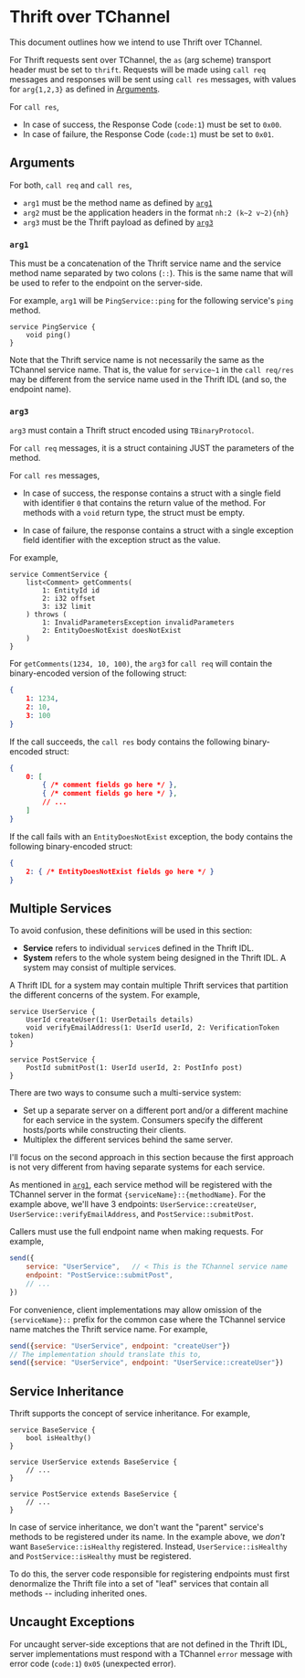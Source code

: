 Thrift over TChannel
====================

This document outlines how we intend to use Thrift over TChannel.

For Thrift requests sent over TChannel, the `as` (arg scheme) transport header
must be set to `thrift`. Requests will be made using `call req` messages and
responses will be sent using `call res` messages, with values for `arg{1,2,3}`
as defined in [Arguments][].

For `call res`,

-   In case of success, the Response Code (`code:1`) must be set to `0x00`.
-   In case of failure, the Response Code (`code:1`) must be set to `0x01`.

Arguments
---------

For both, `call req` and `call res`,

-   `arg1` must be the method name as defined by [`arg1`][]
-   `arg2` must be the application headers in the format `nh:2 (k~2 v~2){nh}`
-   `arg3` must be the Thrift payload as defined by [`arg3`][]

### `arg1`

This must be a concatenation of the Thrift service name and the service method
name separated by two colons (`::`). This is the same name that will be used to
refer to the endpoint on the server-side.

For example, `arg1` will be `PingService::ping` for the following service's
`ping` method.

```thrift
service PingService {
    void ping()
}
```

Note that the Thrift service name is not necessarily the same as the TChannel
service name. That is, the value for `service~1` in the `call req/res` may be
different from the service name used in the Thrift IDL (and so, the endpoint
name).

### `arg3`

`arg3` must contain a Thrift struct encoded using `TBinaryProtocol`.

For `call req` messages, it is a struct containing JUST the parameters of the
method.

For `call res` messages,

-   In case of success, the response contains a struct with a single field with
    identifier `0` that contains the return value of the method. For methods
    with a `void` return type, the struct must be empty.

-   In case of failure, the response contains a struct with a single exception
    field identifier with the exception struct as the value.

For example,

```thrift
service CommentService {
    list<Comment> getComments(
        1: EntityId id
        2: i32 offset
        3: i32 limit
    ) throws (
        1: InvalidParametersException invalidParameters
        2: EntityDoesNotExist doesNotExist
    )
}
```

For `getComments(1234, 10, 100)`, the `arg3` for `call req` will contain the
binary-encoded version of the following struct:

```json
{
    1: 1234,
    2: 10,
    3: 100
}
```

If the call succeeds, the `call res` body contains the following binary-encoded
struct:

```json
{
    0: [
        { /* comment fields go here */ },
        { /* comment fields go here */ },
        // ...
    ]
}
```

If the call fails with an `EntityDoesNotExist` exception, the body contains the
following binary-encoded struct:

```json
{
    2: { /* EntityDoesNotExist fields go here */ }
}
```

Multiple Services
-----------------

To avoid confusion, these definitions will be used in this section:

-   **Service** refers to individual `service`s defined in the Thrift IDL.
-   **System** refers to the whole system being designed in the Thrift IDL. A
    system may consist of multiple services.

A Thrift IDL for a system may contain multiple Thrift services that partition
the different concerns of the system. For example,

```thrift
service UserService {
    UserId createUser(1: UserDetails details)
    void verifyEmailAddress(1: UserId userId, 2: VerificationToken token)
}

service PostService {
    PostId submitPost(1: UserId userId, 2: PostInfo post)
}
```

There are two ways to consume such a multi-service system:

-   Set up a separate server on a different port and/or a different machine for
    each service in the system. Consumers specify the different hosts/ports
    while constructing their clients.
-   Multiplex the different services behind the same server.

I'll focus on the second approach in this section because the first approach is
not very different from having separate systems for each service.

As mentioned in [`arg1`][], each service method will be registered with the
TChannel server in the format `{serviceName}::{methodName}`. For the example
above, we'll have 3 endpoints: `UserService::createUser`,
`UserService::verifyEmailAddress`, and `PostService::submitPost`.

Callers must use the full endpoint name when making requests. For example,

```javascript
send({
    service: "UserService",   // < This is the TChannel service name
    endpoint: "PostService::submitPost",
    // ...
})
```

For convenience, client implementations may allow omission of the
`{serviceName}::` prefix for the common case where the TChannel service name
matches the Thrift service name. For example,

```javascript
send({service: "UserService", endpoint: "createUser"})
// The implementation should translate this to,
send({service: "UserService", endpoint: "UserService::createUser"})
```

Service Inheritance
-------------------

Thrift supports the concept of service inheritance. For example,

```thrift
service BaseService {
    bool isHealthy()
}

service UserService extends BaseService {
    // ...
}

service PostService extends BaseService {
    // ...
}
```

In case of service inheritance, we don't want the "parent" service's methods to
be registered under its name. In the example above, we *don't* want
`BaseService::isHealthy` registered. Instead, `UserService::isHealthy` and
`PostService::isHealthy` must be registered.

To do this, the server code responsible for registering endpoints must first
denormalize the Thrift file into a set of "leaf" services that contain all
methods -- including inherited ones.

Uncaught Exceptions
-------------------

For uncaught server-side exceptions that are not defined in the Thrift IDL,
server implementations must respond with a TChannel `error` message with error
code (`code:1`) `0x05` (unexpected error).

  [Arguments]: #arguments
  [`arg1`]: #arg1
  [`arg3`]: #arg3

